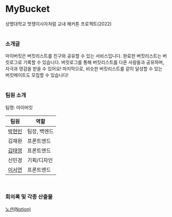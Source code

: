 # MyBucket
상명대학교 멋쟁이사자처럼 교내 해커톤 프로젝트(2022)
<br><br>
### 소개글
마이버킷은 버킷리스트를 친구와 공유할 수 있는 서비스입니다. 완료한 버킷리스트는 버킷로그로 기록할 수 있습니다. 버킷로그를 통해 버킷리스트를 다른 사람들과 공유하며, 자극과 영감을 받을 수 있어요! 마지막으로, 비슷한 버킷리스트를 같이 달성할 수 있는 버킷메이트도 모집할 수 있습니다!
<br><br>

### 팀원 소개
팀명: 마이버킷

팀원   |          역할 
------ | -------------
[박현빈](https://github.com/beeeeni) | 팀장, 백엔드
김재완 | 프론트엔드
[김태영](https://github.com/kimtaeyoung201910794) | 프론트엔드
신민경 | 기획/디자인
[이서연](https://github.com/olsy1128) | 프론트엔드
<br>

### 회의록 및 각종 산출물
[노션(Notion)](https://www.notion.so/myunbongs/What-is-your-Bucket-List-8d6e4726d0184c29aa2f1cd04ef71753)
